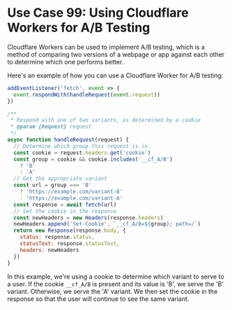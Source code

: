# Use Case 99: Using Cloudflare Workers for A/B Testing

Cloudflare Workers can be used to implement A/B testing, which is a method of comparing two versions of a webpage or app against each other to determine which one performs better.

Here's an example of how you can use a Cloudflare Worker for A/B testing:

```javascript
addEventListener('fetch', event => {
  event.respondWith(handleRequest(event.request))
})

/**
 * Respond with one of two variants, as determined by a cookie
 * @param {Request} request
 */
async function handleRequest(request) {
  // Determine which group this request is in.
  const cookie = request.headers.get('cookie')
  const group = cookie && cookie.includes('__cf_A/B')
    ? 'B'
    : 'A'
  // Get the appropriate variant
  const url = group === 'B'
    ? 'https://example.com/variant-B'
    : 'https://example.com/variant-A'
  const response = await fetch(url)
  // Set the cookie in the response
  const newHeaders = new Headers(response.headers)
  newHeaders.append('Set-Cookie', `__cf_A/B=${group}; path=/`)
  return new Response(response.body, {
    status: response.status,
    statusText: response.statusText,
    headers: newHeaders
  })
}
```

In this example, we're using a cookie to determine which variant to serve to a user. If the cookie `__cf_A/B` is present and its value is 'B', we serve the 'B' variant. Otherwise, we serve the 'A' variant. We then set the cookie in the response so that the user will continue to see the same variant.
